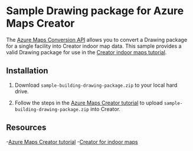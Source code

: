 # Sample Drawing package for Azure Maps Creator

The [Azure Maps Conversion API](https://docs.microsoft.com/rest/api/maps/data/conversion) allows you to convert a Drawing package for a single facility into Creator indoor map data. This sample provides a valid Drawing package for use in the [Creator indoor maps tutorial](https://docs.microsoft.com/azure/azure-maps/tutorial-creator-indoor-maps.md).

## Installation

1. Download `sample-building-drawing-package.zip` to your local hard drive.

2. Follow the steps in the [Azure Maps Creator tutorial](https://docs.microsoft.com/azure/azure-maps/tutorial-private-atlas-indoor-maps.md) to upload `sample-building-drawing-package.zip` into Creator.

## Resources

-[Azure Maps Creator tutorial](https://docs.microsoft.com/azure/azure-maps/tutorial-creator-indoor-maps.md)
-[Creator for indoor maps](https://docs.microsoft.com/azure/azure-maps/creator-for-indoor-maps.md)